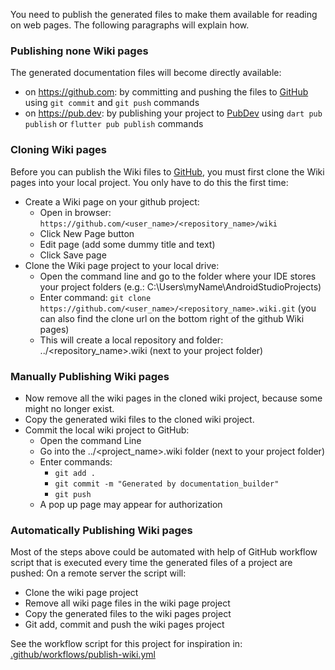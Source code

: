 [//]: # (This file was generated from: doc/template/doc/wiki/09-Publishing.md.template using the documentation_builder package)

You need to publish the generated files to make them available for reading on web pages.
The following paragraphs will explain how.

### Publishing none Wiki pages
The generated documentation files will become directly available:
- on https://github.com: by committing and pushing the files to [GitHub](https://github.com) using ```git commit``` and ```git push``` commands
- on https://pub.dev: by publishing your project to [PubDev](https://pub.dev) using ```dart pub publish``` or ```flutter pub publish``` commands

### Cloning Wiki pages
Before you can publish the Wiki files to [GitHub](https://github.com), you must first clone the Wiki pages into your local project. You only have to do this the first time:
- Create a Wiki page on your github project:
  - Open in browser: ```https://github.com/<user_name>/<repository_name>/wiki```
  - Click New Page button
  - Edit page (add some dummy title and text)
  - Click Save page
- Clone the Wiki page project to your local drive:
  - Open the command line and go to the folder where your IDE stores your project folders (e.g.: C:\Users\myName\AndroidStudioProjects)
  - Enter command: ```git clone https://github.com/<user_name>/<repository_name>.wiki.git```
    (you can also find the clone url on the bottom right of the github Wiki pages)
  - This will create a local repository and folder: ../<repository_name>.wiki (next to your project folder)

### Manually Publishing Wiki pages
* Now remove all the wiki pages in the cloned wiki project, because some might no longer exist.
* Copy the generated wiki files to the cloned wiki project.
* Commit the local wiki project to GitHub:
  - Open the command Line
  - Go into the ../<project_name>.wiki folder (next to your project folder)
  - Enter commands:
    - ```git add .```
    - ```git commit -m "Generated by documentation_builder"```
    - ```git push```
  - A pop up page may appear for authorization

### Automatically Publishing Wiki pages
Most of the steps above could be automated with help of GitHub workflow script that is executed every time the generated files of a project are pushed:
On a remote server the script will:
* Clone the wiki page project
* Remove all wiki page files in the wiki page project
* Copy the generated files to the wiki pages project
* Git add, commit and push the wiki pages project

See the workflow script for this project for inspiration in: [.github/workflows/publish-wiki.yml](https://github.com/domain-centric/documentation_builder/blob/main/.github/workflows/publish-wiki.yml)
